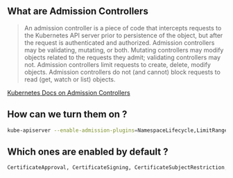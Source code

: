## What are Admission Controllers

> An admission controller is a piece of code that intercepts requests to the Kubernetes API server prior to persistence of the object, but after the request is authenticated and authorized. Admission controllers may be validating, mutating, or both. Mutating controllers may modify objects related to the requests they admit; validating controllers may not. Admission controllers limit requests to create, delete, modify objects. Admission controllers do not (and cannot) block requests to read (get, watch or list) objects.

[Kubernetes Docs on Admission Controllers](https://kubernetes.io/docs/reference/access-authn-authz/admission-controllers/)

## How can we turn them on ?

```bash
kube-apiserver --enable-admission-plugins=NamespaceLifecycle,LimitRanger ...
```

## Which ones are enabled by default ?

```bash
CertificateApproval, CertificateSigning, CertificateSubjectRestriction, DefaultIngressClass, DefaultStorageClass, DefaultTolerationSeconds, LimitRanger, NamespaceLifecycle, PersistentVolumeClaimResize, PodSecurity, Priority, ResourceQuota, RuntimeClass, ServiceAccount, StorageObjectInUseProtection, TaintNodesByCondition, ValidatingAdmissionPolicy, MutatingAdmissionWebhook,ValidatingAdmissionWebhook
```